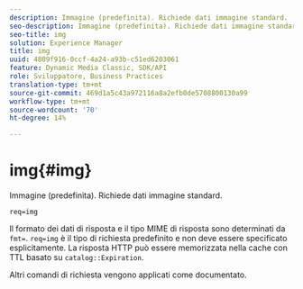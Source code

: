 ```yaml
---
description: Immagine (predefinita). Richiede dati immagine standard.
seo-description: Immagine (predefinita). Richiede dati immagine standard.
seo-title: img
solution: Experience Manager
title: img
uuid: 4809f916-0ccf-4a24-a93b-c51ed6203061
feature: Dynamic Media Classic, SDK/API
role: Sviluppatore, Business Practices
translation-type: tm+mt
source-git-commit: 469d1a5c43a972116a8a2efb0de5708800130a99
workflow-type: tm+mt
source-wordcount: '70'
ht-degree: 14%

---
```



# img{#img}

Immagine (predefinita). Richiede dati immagine standard.

`req=img`

Il formato dei dati di risposta e il tipo MIME di risposta sono determinati da `fmt=`. `req=img` è il tipo di richiesta predefinito e non deve essere specificato esplicitamente. La risposta HTTP può essere memorizzata nella cache con TTL basato su `catalog::Expiration`.

Altri comandi di richiesta vengono applicati come documentato.
